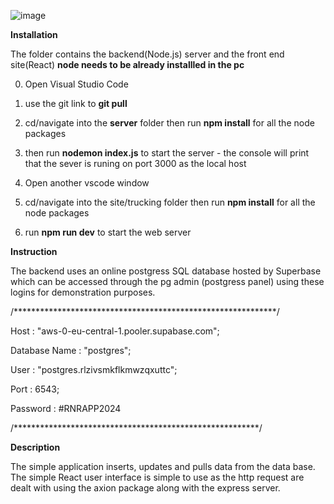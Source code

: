 ![image](https://github.com/user-attachments/assets/f24b01c2-9511-47ff-bead-a88ce0ac4bc8)

**Installation**

The folder contains the backend(Node.js) server and the front end site(React)
**node needs to be already installled in the pc**

0. Open Visual Studio Code
1. use the git link to **git pull<Link>** 
2. cd/navigate into the **server** folder then run **npm install** for all the node packages
3. then run **nodemon index.js** to start the server - the console will print that the sever is runing on port 3000 as the local host

4. Open another vscode window
5. cd/navigate into the site/trucking folder then run **npm install** for all the node packages
6. run **npm run dev** to start the web server

**Instruction**

The backend uses an online postgress SQL database hosted by Superbase which can be accessed through the pg admin (postgress panel) using these logins for demonstration purposes.


/************************************************************/


Host : "aws-0-eu-central-1.pooler.supabase.com";

Database Name :  "postgres";

User : "postgres.rlzivsmkflkmwzqxuttc";

Port : 6543;

Password : #RNRAPP2024


/********************************************************/

**Description**

The simple application inserts, updates and pulls data from the data base. The simple React user interface is simple to use as the http request are dealt with using the axion package along with the express server.


